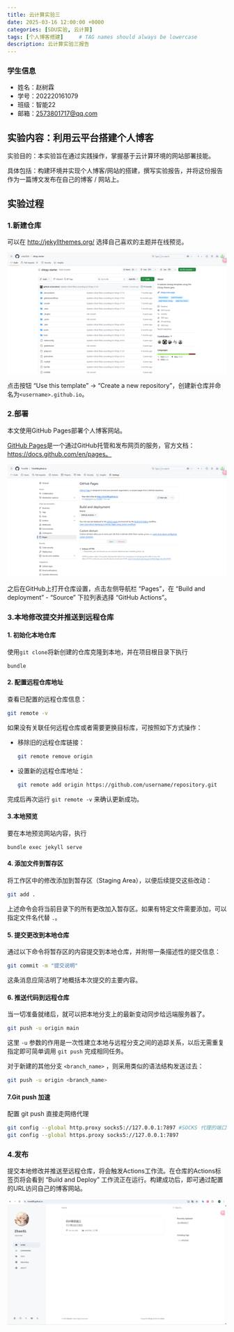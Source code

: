 ```yaml
---
title: 云计算实验三
date: 2025-03-16 12:00:00 +0000
categories: [SDU实验, 云计算]
tags: [个人博客搭建]     # TAG names should always be lowercase
description: 云计算实验三报告
---
```


### 学生信息

- 姓名：赵树霖
- 学号：202220161079
- 班级：智能22
- 邮箱：2573801717@qq.com

## 实验内容：利用云平台搭建个人博客

实验目的：本实验旨在通过实践操作，掌握基于云计算环境的网站部署技能。

具体包括：构建环境并实现个人博客/网站的搭建，撰写实验报告，并将这份报告作为一篇博文发布在自己的博客 / 网站上。

## 实验过程

### 1.新建仓库

可以在 http://jekyllthemes.org/ 选择自己喜欢的主题并在线预览。

![image-20250316191741024](assets/img/1/image-1.png)

点击按钮 “Use this template” → “Create a new repository”，创建新仓库并命名为`<username>.github.io`。

### 2.部署

本文使用GitHub Pages部署个人博客网站。

[GitHub Pages](https://pages.github.com/)是一个通过GitHub托管和发布网页的服务，官方文档：https://docs.github.com/en/pages。

![image-20250316191103107](assets/img/1/image-2.png)

之后在GitHub上打开仓库设置，点击左侧导航栏 “Pages”，在 “Build and deployment” - “Source” 下拉列表选择 “GitHub Actions”。

### 3.本地修改提交并推送到远程仓库

#### 1. 初始化本地仓库

使用`git clone`将新创建的仓库克隆到本地，并在项目根目录下执行

```shell
bundle
```

#### 2. 配置远程仓库地址

查看已配置的远程仓库信息：

```Bash
git remote -v
```

如果没有关联任何远程仓库或者需要更换目标库，可按照如下方式操作：

- 移除旧的远程仓库链接：

  ```Bash
  git remote remove origin
  ```

- 设置新的远程仓库地址：

  ```Bash
  git remote add origin https://github.com/username/repository.git
  ```

完成后再次运行 `git remote -v` 来确认更新成功。

#### 3.本地预览

要在本地预览网站内容，执行

```shell
bundle exec jekyll serve
```

#### 4. 添加文件到暂存区

将工作区中的修改添加到暂存区（Staging Area），以便后续提交这些改动：

```Bash
git add .
```

上述命令会将当前目录下的所有更改加入暂存区。如果有特定文件需要添加，可以指定文件名代替 `.`。

#### 5. 提交更改到本地仓库

通过以下命令将暂存区的内容提交到本地仓库，并附带一条描述性的提交信息：

```Bash
git commit -m "提交说明"
```

这条消息应简洁明了地概括本次提交的主要内容。

#### 6. 推送代码到远程仓库

当一切准备就绪后，就可以把本地分支上的最新变动同步给远端服务器了。

```Bash
git push -u origin main
```

这里 `-u` 参数的作用是一次性建立本地与远程分支之间的追踪关系，以后无需重复指定即可简单调用 `git push` 完成相同任务。

对于新建的其他分支 `<branch_name>` ，则采用类似的语法结构发送过去：

```Bash
git push -u origin <branch_name>
```

#### 7.Git push 加速

配置 git push 直接走网络代理

```bash
git config --global http.proxy socks5://127.0.0.1:7897 #SOCKS 代理的端口
git config --global https.proxy socks5://127.0.0.1:7897
```



### 4.发布

提交本地修改并推送至远程仓库，将会触发Actions工作流。在仓库的Actions标签页将会看到 “Build and Deploy” 工作流正在运行。构建成功后，即可通过配置的URL访问自己的博客网站。

![image-20250316205639519](../assets/img/1/image-4.png)



